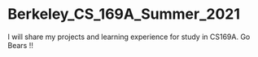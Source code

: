 # Berkeley_CS_169A_Summer_2021
I will share my projects and learning experience for study in CS169A. Go Bears !!
